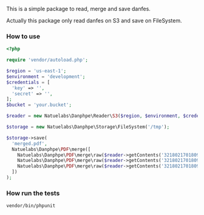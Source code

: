 This is a simple package to read, merge and save danfes.

Actually this package only read danfes on S3 and save on FileSystem.

### How to use

```php
<?php

require 'vendor/autoload.php';

$region = 'us-east-1';
$environment = 'development';
$credentials = [
  'key' => '',
  'secret' => '',
];
$bucket = 'your.bucket';

$reader = new Natuelabs\Danphpe\Reader\S3($region, $environment, $credentials, $bucket);

$storage = new Natuelabs\Danphpe\Storage\FileSystem('/tmp');

$storage->save(
  'merged.pdf',
  Natuelabs\Danphpe\PDF\merge([
    Natuelabs\Danphpe\PDF\merge\raw($reader->getContents('3218021701809100027655020000375281000000020.pdf')),
    Natuelabs\Danphpe\PDF\merge\raw($reader->getContents('3218021701809100027655020000375291000000036.pdf')),
    Natuelabs\Danphpe\PDF\merge\raw($reader->getContents('3218021701809100027655020000375301000000045.pdf'))
  ])
);

```

### How run the tests

```sh
vendor/bin/phpunit
```
